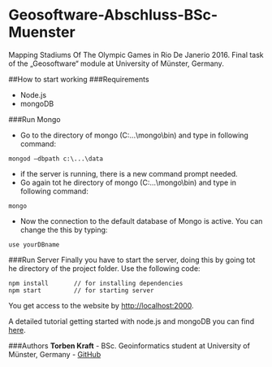 # Geosoftware-Abschluss-BSc-Muenster

Mapping Stadiums Of The Olympic Games in Rio De Janerio 2016.
Final task of the „Geosoftware“ module at University of Münster, Germany.

##How to start working
###Requirements
- Node.js
- mongoDB

###Run Mongo
- Go to the directory of mongo	(C:\...\mongo\bin) and type in following command:
```
mongod –dbpath c:\...\data
```

- if the server is running, there is a new command prompt needed.
- Go again tot he directory of mongo	(C:\...\mongo\bin) and type in following command:
```
mongo
```
- Now the connection to the default database of Mongo is active. You can change the this by typing:
```
use yourDBname
```


###Run Server
Finally you have to start the server, doing this by going tot he directory of the project folder.
Use the following code:
```
npm install       // for installing dependencies
npm start         // for starting server
```
You get access to the website by [http://localhost:2000](http://localhost:2000).

A detailed tutorial getting started with node.js and mongoDB you can find [here](http://cwbuecheler.com/web/tutorials/2013/node-express-mongo/).

###Authors
**Torben Kraft** - BSc. Geoinformatics student at University of Münster, Germany - [GitHub](https://github.com/TeKraft)

